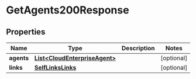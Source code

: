 

# GetAgents200Response


## Properties

| Name | Type | Description | Notes |
|------------ | ------------- | ------------- | -------------|
|**agents** | [**List&lt;CloudEnterpriseAgent&gt;**](CloudEnterpriseAgent.md) |  |  [optional] |
|**links** | [**SelfLinksLinks**](SelfLinksLinks.md) |  |  [optional] |



